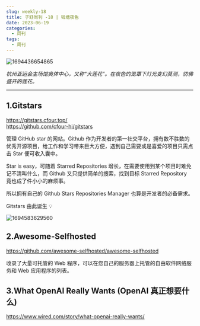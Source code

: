 ```yaml
---
slug: weekly-18
title: 子舒周刊 -18 | 钱塘夜色
date: 2023-06-19
categories:
  - 周刊
tags:
  - 周刊
---
```


![1694436654865](https://imgurl.zishu.me/images/1694436654865.jpg)

*杭州亚运会主场馆奥体中心，又称“大莲花”。在夜色的笼罩下灯光变幻莫测，彷佛盛开的莲花。*

---

## 1.Gitstars

https://gitstars.cfour.top/  
https://github.com/cfour-hi/gitstars  

管理 GitHub star 的网站。Github 作为开发者的第一社交平台，拥有数不胜数的优秀开源项目，给工作和学习带来巨大方便，遇到自己需要或是喜爱的项目只需点击 Star 便可收入囊中。

Star is easy，可随着 Starred Repositories 增长，在需要使用到某个项目时难免记不清叫什么，而 Github 又只提供简单的搜索，找到目标 Starred Repository 竟也成了件小小的麻烦事。

所以拥有自己的 Github Stars Repositories Manager 也算是开发者的必备需求。

Gitstars 由此诞生 💡

![1694583629560](https://imgurl.zishu.me/images/1694583629560.jpg)


## 2.Awesome-Selfhosted

https://github.com/awesome-selfhosted/awesome-selfhosted

收录了大量可托管的 Web 程序，可以在您自己的服务器上托管的自由软件网络服务和 Web 应用程序的列表。

## 3.What OpenAI Really Wants (OpenAI 真正想要什么)

https://www.wired.com/story/what-openai-really-wants/
